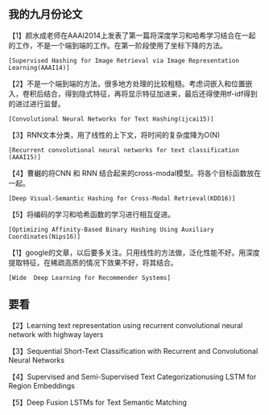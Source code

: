 ## 我的九月份论文

【1】颜水成老师在AAAI2014上发表了第一篇将深度学习和哈希学习结合在一起的工作，不是一个端到端的工作。在第一阶段使用了坐标下降的方法。

    [Supervised Hashing for Image Retrieval via Image Representation Learning(AAAI14)]
    
【2】不是一个端到端的方法，很多地方处理的比较粗糙。考虑词嵌入和位置嵌入，卷积后结合，得到隐式特征，再将显示特征加进来，最后还得使用tf-idf得到的进过进行监督。

    [Convolutional Neural Networks for Text Hashing(ijcai15)]
    
【3】RNN文本分类，用了线性的上下文，将时间的复杂度降为O(N)

    [Recurrent convolutional neural networks for text classification (AAAI15)]
    
【4】曹樾的将CNN 和 RNN 结合起来的cross-modal模型。将各个目标函数放在一起。

    [Deep Visual-Semantic Hashing for Cross-Modal Retrieval(KDD16)]
    
【5】将编码的学习和哈希函数的学习进行相互促进。

    [Optimizing Affinity-Based Binary Hashing Using Auxiliary Coordinates(Nips16)]
    
【1】google的文章，以后要多关注。只用线性的方法做，泛化性能不好。用深度提取特征，在稀疏高质的情况下效果不好，将其结合。

    [Wide  Deep Learning for Recommender Systems]
 
## 要看

【2】Learning text representation using recurrent convolutional neural network with highway layers

【3】Sequential Short-Text Classification with Recurrent and Convolutional Neural Networks

【4】Supervised and Semi-Supervised Text Categorizationusing LSTM for Region Embeddings

【5】Deep Fusion LSTMs for Text Semantic Matching
